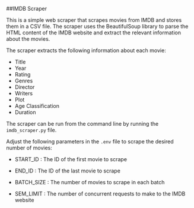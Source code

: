 ##IMDB Scraper

This is a simple web scraper that scrapes movies from IMDB and stores them in a CSV file. 
The scraper uses the BeautifulSoup library to parse the HTML content of the IMDB website and extract the relevant information about the movies.

The scraper extracts the following information about each movie:
- Title
- Year
- Rating
- Genres
- Director
- Writers
- Plot
- Age Classification
- Duration

The scraper can be run from the command line by running the `imdb_scraper.py` file. 

Adjust the following parameters in the `.env` file to scrape the desired number of movies:

- START_ID : The ID of the first movie to scrape
- END_ID  : The ID of the last movie to scrape

- BATCH_SIZE : The number of movies to scrape in each batch  

- SEM_LIMIT : The number of concurrent requests to make to the IMDB website 
